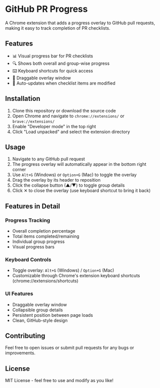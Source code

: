 # GitHub PR Progress

A Chrome extension that adds a progress overlay to GitHub pull requests, making it easy to track completion of PR checklists.

## Features

- 📊 Visual progress bar for PR checklists
- 🔍 Shows both overall and group-wise progress
- ⌨️ Keyboard shortcuts for quick access
- 📌 Draggable overlay window
- 🔄 Auto-updates when checklist items are modified

## Installation

1. Clone this repository or download the source code
2. Open Chrome and navigate to `chrome://extensions/` or `brave://extensions/`
3. Enable "Developer mode" in the top right
4. Click "Load unpacked" and select the extension directory

## Usage

1. Navigate to any GitHub pull request
2. The progress overlay will automatically appear in the bottom right corner
3. Use `Alt+G` (Windows) or `Option+G` (Mac) to toggle the overlay
4. Drag the overlay by its header to reposition
5. Click the collapse button (▲/▼) to toggle group details
6. Click ✕ to close the overlay (use keyboard shortcut to bring it back)

## Features in Detail

### Progress Tracking
- Overall completion percentage
- Total items completed/remaining
- Individual group progress
- Visual progress bars

### Keyboard Controls
- Toggle overlay: `Alt+G` (Windows) / `Option+G` (Mac)
- Customizable through Chrome's extension keyboard shortcuts (chrome://extensions/shortcuts)

### UI Features
- Draggable overlay window
- Collapsible group details
- Persistent position between page loads
- Clean, GitHub-style design

## Contributing

Feel free to open issues or submit pull requests for any bugs or improvements.

## License

MIT License - feel free to use and modify as you like!
